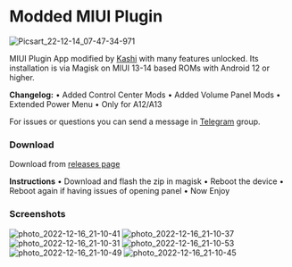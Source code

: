 # Modded MIUI Plugin
 
![Picsart_22-12-14_07-47-34-971](https://telegra.ph/file/e3115e4d62ca8fea12c16.jpg)

MIUI Plugin App modified by [Kashi](https://t.me/kakashi1v1) with many features unlocked.
Its installation is via Magisk on MIUI 13-14 based ROMs with Android 12 or higher.

**Changelog:**
• Added Control Center Mods
• Added Volume Panel Mods
• Extended Power Menu 
• Only for A12/A13

For issues or questions you can send a message in [Telegram](https://t.me/bootloop_discussion) group.


### Download

Download from [releases page](https://github.com/Mods-Center/Miui_Plugin_Mod/releases)


**Instructions**
• Download and flash the zip in magisk 
• Reboot the device
• Reboot again if having issues of opening panel
• Now Enjoy


### Screenshots
![photo_2022-12-16_21-10-41](https://telegra.ph/file/e0d352055dc2f521e740a.png)
![photo_2022-12-16_21-10-37](https://telegra.ph/file/c5f690899396bdf677bc5.png)
![photo_2022-12-16_21-10-31](https://telegra.ph/file/8a1253b4732b8c2d9b210.png)
![photo_2022-12-16_21-10-53](https://telegra.ph/file/dc0d2c7a5d57e76608bfa.png)
![photo_2022-12-16_21-10-49](https://telegra.ph/file/985578fdea5f3205e3895.png)
![photo_2022-12-16_21-10-45](https://telegra.ph/file/5340a24e8e12e8e6a4163.png)




